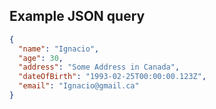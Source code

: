 
## Example JSON query
```JSON
{
  "name": "Ignacio",
  "age": 30,
  "address": "Some Address in Canada",
  "dateOfBirth": "1993-02-25T00:00:00.123Z",
  "email": "Ignacio@gmail.ca"
}
```